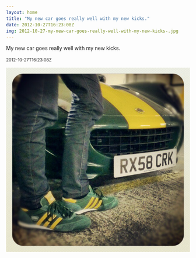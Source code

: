 ```yaml
---
layout: home
title: "My new car goes really well with my new kicks."
date: 2012-10-27T16:23:08Z
img: 2012-10-27-my-new-car-goes-really-well-with-my-new-kicks-.jpg
---
```


My new car goes really well with my new kicks.

<small>2012-10-27T16:23:08Z</small>

![My new car goes really well with my new kicks.](2012-10-27-my-new-car-goes-really-well-with-my-new-kicks-.jpg)
